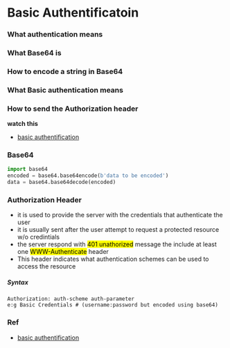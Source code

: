 # Basic Authentificatoin

### What authentication means
### What Base64 is
### How to encode a string in Base64
### What Basic authentication means
### How to send the Authorization header

**watch this**

- [basic authentification](https://www.youtube.com/watch?v=501dpx2IjGY)

### Base64

```py
import base64
encoded = base64.base64encode(b'data to be encoded')
data = base64.base64decode(encoded)
```

### Authorization Header

- it is used to provide the server with the credentials that authenticate the user
- it is usually sent after the user attempt to request a protected resource w/o credintials
- the server respond with <mark>401 unathorized</mark> message the include at least one <mark>WWW-Authenticate</mark> header
- This header indicates what authentication schemes can be used to access the resource

##### Syntax
```
Authorization: auth-scheme auth-parameter
e:g Basic Credentials # (username:password but encoded using base64)
```

### Ref
- [basic authentification](https://www.youtube.com/watch?v=501dpx2IjGY)
